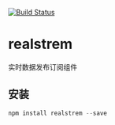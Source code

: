 [![Build Status](https://travis-ci.org/zlq4863947/realstream.svg?branch=master)](https://travis-ci.org/zlq4863947/realstream.svg)

# realstrem

实时数据发布订阅组件

## 安装

```js
npm install realstrem --save
```